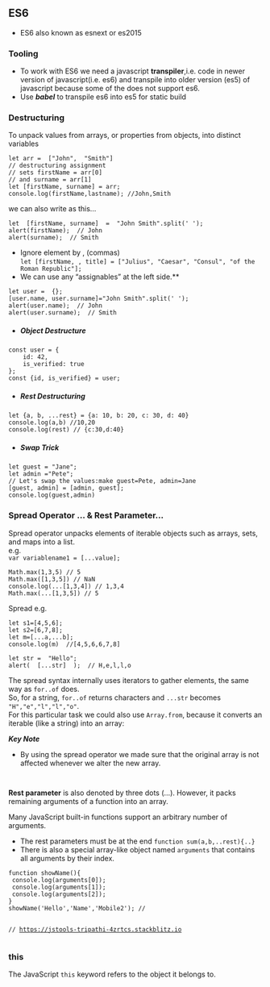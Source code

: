 <h2 id="es6">ES6</h2>
<ul>
<li>ES6 also known as esnext or es2015</li>
</ul>
<h3 id="tooling">Tooling</h3>
<ul>
<li>To work with ES6 we need a javascript <strong>transpiler</strong>,i.e. code in newer version of javascript(i.e. es6) and transpile into older version (es5) of javascript because some of the does not support es6.</li>
<li>Use <em><strong>babel</strong></em> to transpile es6 into es5 for static build</li>
</ul>
<h3 id="destructuring">Destructuring</h3>
<p>To unpack values from arrays, or properties from objects, into distinct variables</p>
<pre><code>let arr =  ["John",  "Smith"]
// destructuring assignment 
// sets firstName = arr[0] 
// and surname = arr[1] 
let [firstName, surname] = arr;
console.log(firstName,lastname); //John,Smith
</code></pre>
<p>we can also write as this…</p>
<pre><code>let  [firstName, surname]  =  "John Smith".split(' ');
alert(firstName);  // John  
alert(surname);  // Smith
</code></pre>
<ul>
<li>Ignore element by , (commas)<br>
<code>let [firstName, , title] = ["Julius", "Caesar", "Consul", "of the Roman Republic"];</code></li>
<li>We can use any “assignables” at the left side.**</li>
</ul>
<pre><code>let user =  {};  
[user.name, user.surname]="John Smith".split(' ');
alert(user.name);  // John  
alert(user.surname);  // Smith
</code></pre>
<ul>
<li>
<h5 id="object-destructure">Object Destructure</h5>
</li>
</ul>
<pre><code>const user = {
    id: 42,
    is_verified: true
};
const {id, is_verified} = user;
</code></pre>
<ul>
<li>
<h5 id="rest-destructuring">Rest Destructuring</h5>
</li>
</ul>
<pre><code>let {a, b, ...rest} = {a: 10, b: 20, c: 30, d: 40}
console.log(a,b) //10,20
console.log(rest) // {c:30,d:40}
</code></pre>
<ul>
<li>
<h5 id="swap-trick">Swap Trick</h5>
</li>
</ul>
<pre><code>let guest = "Jane";  
let admin ="Pete";  
// Let's swap the values:make guest=Pete, admin=Jane
[guest, admin] = [admin, guest];
console.log(guest,admin)
</code></pre>
<h3 id="spread-operator-...--rest-parameter...">Spread Operator … &amp; Rest Parameter…</h3>
<p>Spread operator unpacks elements of iterable objects such as arrays, sets, and maps into a list.<br>
e.g.<br>
<code>var variablename1 = [...value];</code></p>
<pre><code>Math.max(1,3,5) // 5
Math.max([1,3,5]) // NaN
console.log(...[1,3,4]) // 1,3,4
Math.max(...[1,3,5]) // 5
</code></pre>
<p>Spread e.g.</p>
<pre><code>let s1=[4,5,6];
let s2=[6,7,8];
let m=[...a,...b];
console.log(m)  //[4,5,6,6,7,8]
</code></pre>
<pre><code>let str =  "Hello";  
alert(  [...str]  );  // H,e,l,l,o
</code></pre>
<p>The spread syntax internally uses iterators to gather elements, the same way as <code>for..of</code> does.<br>
So, for a string, <code>for..of</code> returns characters and <code>...str</code> becomes <code>"H","e","l","l","o"</code>.<br>
For this particular task we could also use <code>Array.from</code>, because it converts an iterable (like a string) into an array:</p>
<p><em><strong>Key Note</strong></em></p>
<ul>
<li>By using the spread operator we made sure that the original array is not affected whenever we alter the new array.</li>
</ul>
<pre><code>
</code></pre>
<p><strong>Rest parameter</strong> is also denoted by three dots (…). However, it packs remaining arguments of a function into an array.</p>
<p>Many JavaScript built-in functions support an arbitrary number of arguments.</p>
<ul>
<li>The rest parameters must be at the end <code>function sum(a,b,..rest){..}</code></li>
<li>There is also a special array-like object named <code>arguments</code> that contains all arguments by their index.</li>
</ul>
<pre><code>function showName(){
 console.log(arguments[0]);
 console.log(arguments[1]);
 console.log(arguments[2]);
}
showName('Hello','Name','Mobile2'); // 

// https://jstools-tripathi-4zrtcs.stackblitz.io
</code></pre>
<h3 id="this">this</h3>
<p>The JavaScript <code>this</code> keyword refers to the object it belongs to.</p>

